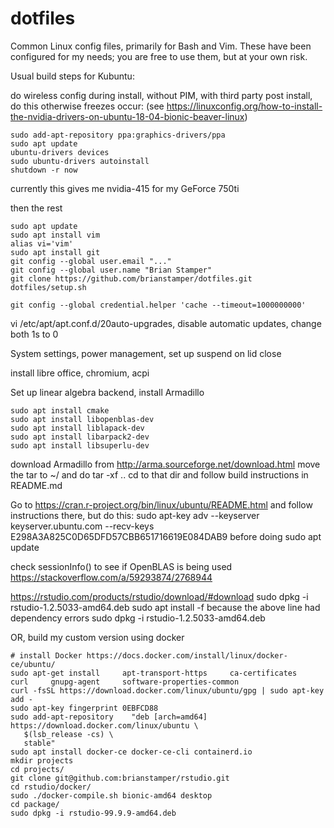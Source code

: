 dotfiles
========

Common Linux config files, primarily for Bash and Vim. These have been configured for my needs; you are free to use them, but at your own risk.

Usual build steps for Kubuntu:

do wireless config during install, without PIM, with third party
post install, do this otherwise freezes occur:
(see https://linuxconfig.org/how-to-install-the-nvidia-drivers-on-ubuntu-18-04-bionic-beaver-linux)

    sudo add-apt-repository ppa:graphics-drivers/ppa
    sudo apt update
    ubuntu-drivers devices
    sudo ubuntu-drivers autoinstall
    shutdown -r now

currently this gives me nvidia-415 for my GeForce 750ti

then the rest

    sudo apt update
    sudo apt install vim
    alias vi='vim'
    sudo apt install git
    git config --global user.email "..."
    git config --global user.name "Brian Stamper"
    git clone https://github.com/brianstamper/dotfiles.git
    dotfiles/setup.sh
    
    git config --global credential.helper 'cache --timeout=1000000000'

vi /etc/apt/apt.conf.d/20auto-upgrades, disable automatic updates, change both 1s to 0

System settings, power management, set up suspend on lid close

install libre office, chromium, acpi


Set up linear algebra backend, install Armadillo

    sudo apt install cmake
    sudo apt install libopenblas-dev
    sudo apt install liblapack-dev
    sudo apt install libarpack2-dev
    sudo apt install libsuperlu-dev

download Armadillo from http://arma.sourceforge.net/download.html
move the tar to ~/ and do tar -xf ..
cd to that dir and follow build instructions in README.md

Go to https://cran.r-project.org/bin/linux/ubuntu/README.html
and follow instructions there, but do this:
    sudo apt-key adv --keyserver keyserver.ubuntu.com --recv-keys E298A3A825C0D65DFD57CBB651716619E084DAB9
before doing sudo apt update

check sessionInfo() to see if OpenBLAS is being used
https://stackoverflow.com/a/59293874/2768944

https://rstudio.com/products/rstudio/download/#download
    sudo dpkg -i rstudio-1.2.5033-amd64.deb
    sudo apt install -f       because the above line had dependency errors
    sudo dpkg -i rstudio-1.2.5033-amd64.deb

OR, build my custom version using docker

    # install Docker https://docs.docker.com/install/linux/docker-ce/ubuntu/
    sudo apt-get install     apt-transport-https     ca-certificates     curl     gnupg-agent     software-properties-common
    curl -fsSL https://download.docker.com/linux/ubuntu/gpg | sudo apt-key add -
    sudo apt-key fingerprint 0EBFCD88
    sudo add-apt-repository    "deb [arch=amd64] https://download.docker.com/linux/ubuntu \
       $(lsb_release -cs) \
       stable"
    sudo apt install docker-ce docker-ce-cli containerd.io
    mkdir projects
    cd projects/
    git clone git@github.com:brianstamper/rstudio.git
    cd rstudio/docker/
    sudo ./docker-compile.sh bionic-amd64 desktop
    cd package/
    sudo dpkg -i rstudio-99.9.9-amd64.deb 
   
   
